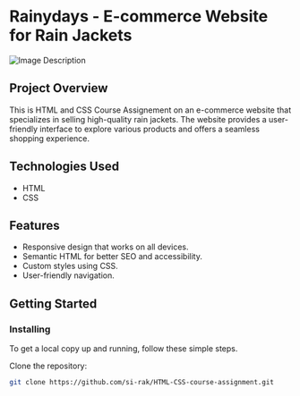 # Rainydays - E-commerce Website for Rain Jackets

![Image Description]([https://unsplash.com/photos/man-looking-at-the-camera-X8oLaedw-OI](https://unsplash.com/photos/man-looking-at-the-camera-X8oLaedw-OI))









## Project Overview

This is HTML and CSS Course Assignement on an e-commerce website that specializes in selling high-quality rain jackets. The website provides a user-friendly interface to explore various products and offers a seamless shopping experience.

## Technologies Used

- HTML
- CSS

## Features

- Responsive design that works on all devices.
- Semantic HTML for better SEO and accessibility.
- Custom styles using CSS.
- User-friendly navigation.

## Getting Started

### Installing
To get a local copy up and running, follow these simple steps.

 Clone the repository:
   ```bash
   git clone https://github.com/si-rak/HTML-CSS-course-assignment.git
   ```

